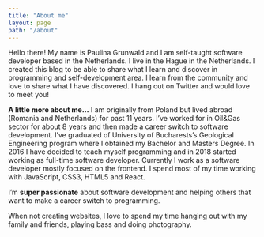 ```yaml
---
title: "About me"
layout: page
path: "/about"
---
```


Hello there! My name is Paulina Grunwald and I am self-taught software developer based in the Netherlands. I live in the Hague in the Netherlands. I created this blog to be able to share what I learn and discover in programming and self-development area. I learn from the community and love to share what I have discovered. I hang out on Twitter and would love to meet you!


__A little more about me…__ I am originally from Poland but lived abroad (Romania and Netherlands) for past 11 years. I’ve worked for in Oil&Gas sector for about 8 years and then made a career switch to software development. I’ve graduated of University of Bucharests’s Geological Engineering program where I obtained my Bachelor and Masters Degree. In 2016 I have decided to teach myself programming and in 2018 started working as full-time software developer. Currently I work as a software developer mostly focused on the frontend. I spend most of my time working with JavaScript, CSS3, HTML5 and React. 


I’m __super passionate__ about software development and helping others that want to make a career switch to programming. 

When not creating websites, I love to spend my time hanging out with my family and friends, playing bass and doing photography. 